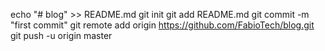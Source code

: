 echo "# blog" >> README.md
git init
git add README.md
git commit -m "first commit"
git remote add origin https://github.com/FabioTech/blog.git
git push -u origin master
